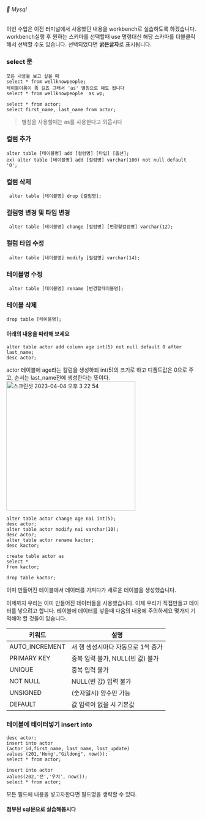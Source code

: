 ###### :cactus:  Mysql

이번 수업은 이전 터미널에서 사용했던 내용을 workbench로 실습하도록 하겠습니다. 
workbench실행 후 원하는 스키마를 선택할때 use 명령대신 해당 스카마를 더블클릭해서 선택할 수도 있습니다. 선택되었다면 <b>굵은글자</b>로 표시됩니다.   

### select 문
```
모든 내용을 보고 싶을 때  
select * from wellknowpeople;
테이블이름이 좀 길죠 그래서 'as' 별칭으로 해도 됩니다 
select * from wellknowpeople  as wp;

select * from actor;
select first_name, last_name from actor;
```
> 별칭을 사용할때는 as를 사용한다고 외웁시다

### 컬럼 추가
```
alter table [테이블명] add [컬럼명] [타입] [옵션]; 
ex) alter table [테이블명] add [컬럼명] varchar(100) not null default '0'; 
```
###  컬럼 삭제
``` alter table [테이블명] drop [컬럼명];```


###  컬럼명 변경 및 타입 변경
``` alter table [테이블명] change [컬럼명] [변경할컬럼명] varchar(12);```

###  컬럼 타입 수정
``` alter table [테이블명] modify [컬럼명] varchar(14);```

### 테이블명 수정
``` alter table [테이블명] rename [변경할테이블명];```
### 테이블 삭제
```drop table [테이블명]; ```



#### 아래의 내용을 따라해 보세요
``` 
alter table actor add column age int(5) not null default 0 after last_name;
desc actor;
```    
actor 테이블에 age라는 칼럼을 생성하되 int(5)의 크기로 하고 디폴트값은 0으로 주고, 순서는 last_name전에 생성한다는 뜻이다.  
<img width="337" alt="스크린샷 2023-04-04 오후 3 22 54" src="https://user-images.githubusercontent.com/48478079/229705426-bb8fee1b-2819-4493-9a58-87125f387be2.png">

```
alter table actor change age nai int(5);
desc actor;
alter table actor modify nai varchar(10);
desc actor;
alter table actor rename kactor;
desc kactor;

create table actor as
select *
from kactor;

drop table kactor;
``` 

이미 만들어진 테이블에서 데이터를 가져다가 새로운 테이블을 생성했습니다.  


이제까지 우리는 이미 만들어진 데이터들을 사용했습니다. 이제 우리가 직접만들고 데이터를 넣으려고 합니다. 
테이블에 데이터를 넣을때 다음의 내용에 주의하세요 몇가지 기억해야 할 것들이 있습니다.

| 키워드 |	설명 |
|---|---|
| AUTO_INCREMENT	|새 행 생성시마다 자동으로 1씩 증가 |
| PRIMARY KEY	|중복 입력 불가, NULL(빈 값) 불가 |
| UNIQUE|	중복 입력 불가 |
| NOT NULL|	NULL(빈 값) 입력 불가 |
| UNSIGNED	|(숫자일시) 양수만 가능 |
| DEFAULT	|값 입력이 없을 시 기본값 |




### 테이블에 테이터넣기 insert into
```
desc actor;
insert into actor
(actor_id,first_name, last_name, last_update)
values (201,'Hong',"Gildong", now());
select * from actor;

insert into actor
values(202,'전','우치', now());
select * from actor;
```    
모든 필드에 내용을 넣고자한다면 필드명을 생략할 수 있다.   


#### 첨부된 sql문으로 실습해봅시다 
